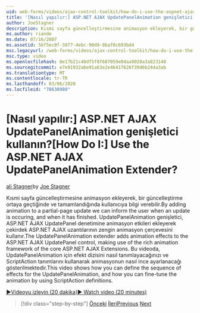 ```yaml
---
uid: web-forms/videos/ajax-control-toolkit/how-do-i-use-the-aspnet-ajax-updatepanelanimation-extender
title: '[Nasıl yapılır:] ASP.NET AJAX UpdatePanelAnimation genişletici kullanın? | Microsoft Docs'
author: JoeStagner
description: Kısmi sayfa güncelleştirmesine animasyon ekleyerek, bir güncelleştirme ortaya geçtiğinde ve tamamlandığında kullanıcıya bilgi verebilir. UpdatePanelAnimation genişletici a...
ms.author: riande
ms.date: 07/16/2007
ms.assetid: 56f5ec0f-38f7-4ebc-90d9-9baf0c693bd4
msc.legacyurl: /web-forms/videos/ajax-control-toolkit/how-do-i-use-the-aspnet-ajax-updatepanelanimation-extender
msc.type: video
ms.openlocfilehash: 8e17b21c40df5f8f687059e0daa9028a3a823148
ms.sourcegitcommit: e7e91932a6e91a63e2e46417626f39d6b244a3ab
ms.translationtype: MT
ms.contentlocale: tr-TR
ms.lasthandoff: 03/06/2020
ms.locfileid: "78638980"
---
```

# <a name="how-do-i-use-the-aspnet-ajax-updatepanelanimation-extender"></a><span data-ttu-id="30899-105">[Nasıl yapılır:] ASP.NET AJAX UpdatePanelAnimation genişletici kullanın?</span><span class="sxs-lookup"><span data-stu-id="30899-105">[How Do I:] Use the ASP.NET AJAX UpdatePanelAnimation Extender?</span></span>

<span data-ttu-id="30899-106">[ali Stagner](https://github.com/JoeStagner)</span><span class="sxs-lookup"><span data-stu-id="30899-106">by [Joe Stagner](https://github.com/JoeStagner)</span></span>

<span data-ttu-id="30899-107">Kısmi sayfa güncelleştirmesine animasyon ekleyerek, bir güncelleştirme ortaya geçtiğinde ve tamamlandığında kullanıcıya bilgi verebilir.</span><span class="sxs-lookup"><span data-stu-id="30899-107">By adding animation to a partial-page update we can inform the user when an update is occuring, and when it has finished.</span></span> <span data-ttu-id="30899-108">UpdatePanelAnimation genişletici, ASP.NET AJAX UpdatePanel denetimine animasyon etkileri ekleyerek çekirdek ASP.NET AJAX uzantılarının zengin animasyon çerçevesini kullanır.</span><span class="sxs-lookup"><span data-stu-id="30899-108">The UpdatePanelAnimation extender adds animation effects to the ASP.NET AJAX UpdatePanel control, making use of the rich animation framework of the core ASP.NET AJAX Extensions.</span></span> <span data-ttu-id="30899-109">Bu videoda, UpdatePanelAnimation için efekt dizisini nasıl tanımlayacağınızı ve ScriptAction tanımlarını kullanarak animasyonun nasıl ince ayarlanacağı gösterilmektedir.</span><span class="sxs-lookup"><span data-stu-id="30899-109">This video shows how you can define the sequence of effects for the UpdatePanelAnimation, and how you can fine-tune the animation by using ScriptAction definitions.</span></span>

[<span data-ttu-id="30899-110">&#9654;Videoyu izleyin (20 dakika)</span><span class="sxs-lookup"><span data-stu-id="30899-110">&#9654; Watch video (20 minutes)</span></span>](https://channel9.msdn.com/Blogs/ASP-NET-Site-Videos/how-do-i-use-the-aspnet-ajax-updatepanelanimation-extender)

> [!div class="step-by-step"]
> <span data-ttu-id="30899-111">[Önceki](how-do-i-use-the-aspnet-ajax-slideshow-extender.md)
> [İleri](how-do-i-the-ajax-toolkit-reorder-control.md)</span><span class="sxs-lookup"><span data-stu-id="30899-111">[Previous](how-do-i-use-the-aspnet-ajax-slideshow-extender.md)
[Next](how-do-i-the-ajax-toolkit-reorder-control.md)</span></span>
